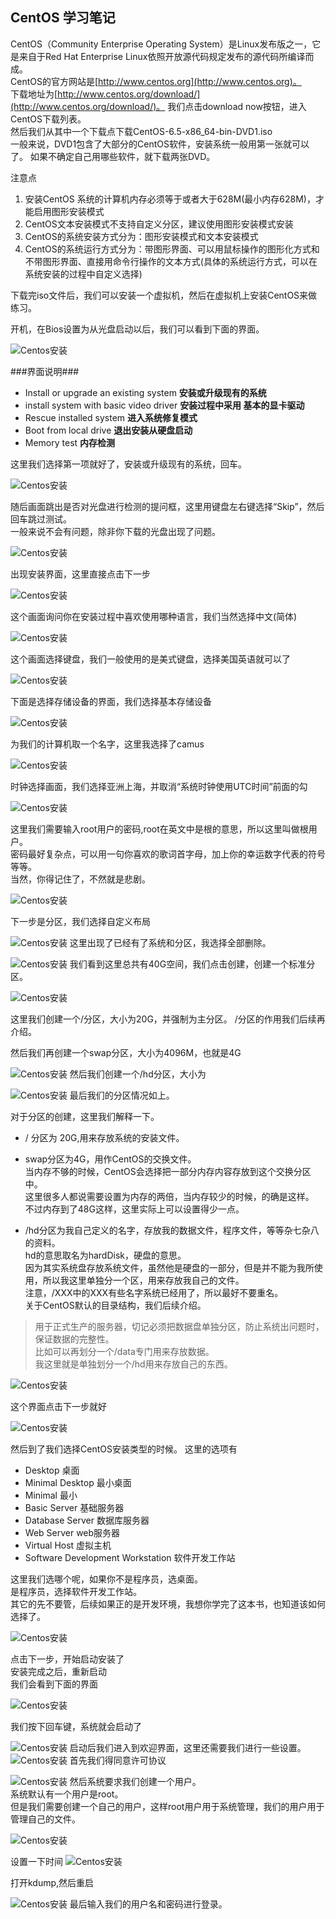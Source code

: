 ## CentOS 学习笔记 ##
CentOS（Community Enterprise Operating System）是Linux发布版之一，它是来自于Red Hat Enterprise Linux依照开放源代码规定发布的源代码所编译而成。  
CentOS的官方网站是[http://www.centos.org](http://www.centos.org)。  
下载地址为[http://www.centos.org/download/](http://www.centos.org/download/)。
我们点击download now按钮，进入CentOS下载列表。   
然后我们从其中一个下载点下载CentOS-6.5-x86_64-bin-DVD1.iso   
一般来说，DVD1包含了大部分的CentOS软件，安装系统一般用第一张就可以了。 
如果不确定自己用哪些软件，就下载两张DVD。   

注意点  
1. 安装CentOS 系统的计算机内存必须等于或者大于628M(最小内存628M)，才能启用图形安装模式   
3. CentOS文本安装模式不支持自定义分区，建议使用图形安装模式安装  
4. CentOS的系统安装方式分为：图形安装模式和文本安装模式  
5. CentOS的系统运行方式分为：带图形界面、可以用鼠标操作的图形化方式和不带图形界面、直接用命令行操作的文本方式(具体的系统运行方式，可以在系统安装的过程中自定义选择)   

下载完iso文件后，我们可以安装一个虚拟机，然后在虚拟机上安装CentOS来做练习。   


开机，在Bios设置为从光盘启动以后，我们可以看到下面的界面。

  ![Centos安装](/img/CentOSInstall001.jpg)

###界面说明###
- Install or upgrade an existing system **安装或升级现有的系统**  
- install system with basic video driver **安装过程中采用 基本的显卡驱动**  
- Rescue installed system **进入系统修复模式**  
- Boot from local drive **退出安装从硬盘启动**  
- Memory test **内存检测**  

这里我们选择第一项就好了，安装或升级现有的系统，回车。  

![Centos安装](/img/CentOSInstall002.jpg)


随后画面跳出是否对光盘进行检测的提问框，这里用键盘左右键选择“Skip”，然后回车跳过测试。   
一般来说不会有问题，除非你下载的光盘出现了问题。


![Centos安装](/img/CentOSInstall003.jpg)

出现安装界面，这里直接点击下一步

![Centos安装](/img/CentOSInstall004.jpg)

这个画面询问你在安装过程中喜欢使用哪种语言，我们当然选择中文(简体)

![Centos安装](/img/CentOSInstall005.jpg)

这个画面选择键盘，我们一般使用的是美式键盘，选择美国英语就可以了

![Centos安装](/img/CentOSInstall006.jpg)

下面是选择存储设备的界面，我们选择基本存储设备

![Centos安装](/img/CentOSInstall007.jpg)

为我们的计算机取一个名字，这里我选择了camus

![Centos安装](/img/CentOSInstall008.jpg)

时钟选择画面，我们选择亚洲上海，并取消“系统时钟使用UTC时间”前面的勾

![Centos安装](/img/CentOSInstall009.jpg)

这里我们需要输入root用户的密码,root在英文中是根的意思，所以这里叫做根用户。    
密码最好复杂点，可以用一句你喜欢的歌词首字母，加上你的幸运数字代表的符号等等。  
当然，你得记住了，不然就是悲剧。  

![Centos安装](/img/CentOSInstall010.jpg)

下一步是分区，我们选择自定义布局

![Centos安装](/img/CentOSInstall011.jpg)
这里出现了已经有了系统和分区，我选择全部删除。

![Centos安装](/img/CentOSInstall012.jpg)
我们看到这里总共有40G空间，我们点击创建，创建一个标准分区。

![Centos安装](/img/CentOSInstall013.jpg)

这里我们创建一个/分区，大小为20G，并强制为主分区。
/分区的作用我们后续再介绍。

然后我们再创建一个swap分区，大小为4096M，也就是4G

![Centos安装](/img/CentOSInstall014.jpg)
然后我们创建一个/hd分区，大小为

![Centos安装](/img/CentOSInstall015.jpg)
最后我们的分区情况如上。

对于分区的创建，这里我们解释一下。   

- / 分区为 20G,用来存放系统的安装文件。 

 
- swap分区为4G，用作CentOS的交换文件。     
当内存不够的时候，CentOS会选择把一部分内存内容存放到这个交换分区中。  
这里很多人都说需要设置为内存的两倍，当内存较少的时候，的确是这样。     
不过内存到了48G这样，这里实际上可以设置得少一点。    

- /hd分区为我自己定义的名字，存放我的数据文件，程序文件，等等杂七杂八的资料。     
		hd的意思取名为hardDisk，硬盘的意思。      
		因为其实系统盘存放系统文件，虽然他是硬盘的一部分，但是并不能为我所使用，所以我这里单独分一个区，用来存放我自己的文件。     
		注意，/XXX中的XXX有些名字系统已经用了，所以最好不要重名。   
		关于CentOS默认的目录结构，我们后续介绍。   

 
> 用于正式生产的服务器，切记必须把数据盘单独分区，防止系统出问题时，保证数据的完整性。    
> 比如可以再划分一个/data专门用来存放数据。  
> 我这里就是单独划分一个/hd用来存放自己的东西。


![Centos安装](/img/CentOSInstall016.jpg)

这个界面点击下一步就好

![Centos安装](/img/CentOSInstall017.jpg)

然后到了我们选择CentOS安装类型的时候。
这里的选项有

- Desktop 桌面
- Minimal Desktop 最小桌面
- Minimal 最小
- Basic Server 基础服务器
- Database Server 数据库服务器
- Web Server web服务器
- Virtual Host 虚拟主机
- Software Development Workstation 软件开发工作站

这里我们选哪个呢，如果你不是程序员，选桌面。  
是程序员，选择软件开发工作站。  
其它的先不要管，后续如果正的是开发环境，我想你学完了这本书，也知道该如何选择了。  

![Centos安装](/img/CentOSInstall018.jpg)

点击下一步，开始启动安装了  
安装完成之后，重新启动  
我们会看到下面的界面  

![Centos安装](/img/CentOSInstall019.jpg)

我们按下回车键，系统就会启动了

![Centos安装](/img/CentOSBoot001.jpg)
启动后我们进入到欢迎界面，这里还需要我们进行一些设置。
![Centos安装](/img/CentOSBoot002.jpg)
首先我们得同意许可协议

![Centos安装](/img/CentOSBoot003.jpg)
然后系统要求我们创建一个用户。  
系统默认有一个用户是root。   
但是我们需要创建一个自己的用户，这样root用户用于系统管理，我们的用户用于管理自己的文件。  

![Centos安装](/img/CentOSBoot004.jpg)

设置一下时间
![Centos安装](/img/CentOSBoot005.jpg)

打开kdump,然后重启

![Centos安装](/img/CentOSInstall020.jpg)
最后输入我们的用户名和密码进行登录。


